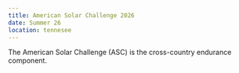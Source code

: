 ```yaml
---
title: American Solar Challenge 2026
date: Summer 26 
location: tennesee
---
```


The American Solar Challenge (ASC) is the cross-country endurance component.
